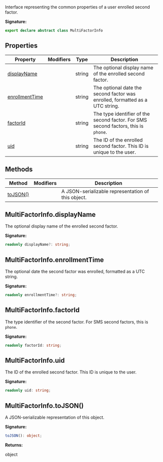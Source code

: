 Interface representing the common properties of a user enrolled second factor.

<b>Signature:</b>

```typescript
export declare abstract class MultiFactorInfo 
```

## Properties

|  Property | Modifiers | Type | Description |
|  --- | --- | --- | --- |
|  [displayName](./firebase-admin.auth.multifactorinfo.md#multifactorinfodisplayname) |  | string | The optional display name of the enrolled second factor. |
|  [enrollmentTime](./firebase-admin.auth.multifactorinfo.md#multifactorinfoenrollmenttime) |  | string | The optional date the second factor was enrolled, formatted as a UTC string. |
|  [factorId](./firebase-admin.auth.multifactorinfo.md#multifactorinfofactorid) |  | string | The type identifier of the second factor. For SMS second factors, this is <code>phone</code>. |
|  [uid](./firebase-admin.auth.multifactorinfo.md#multifactorinfouid) |  | string | The ID of the enrolled second factor. This ID is unique to the user. |

## Methods

|  Method | Modifiers | Description |
|  --- | --- | --- |
|  [toJSON()](./firebase-admin.auth.multifactorinfo.md#multifactorinfotojson) |  |  A JSON-serializable representation of this object. |

## MultiFactorInfo.displayName

The optional display name of the enrolled second factor.

<b>Signature:</b>

```typescript
readonly displayName?: string;
```

## MultiFactorInfo.enrollmentTime

The optional date the second factor was enrolled, formatted as a UTC string.

<b>Signature:</b>

```typescript
readonly enrollmentTime?: string;
```

## MultiFactorInfo.factorId

The type identifier of the second factor. For SMS second factors, this is `phone`<!-- -->.

<b>Signature:</b>

```typescript
readonly factorId: string;
```

## MultiFactorInfo.uid

The ID of the enrolled second factor. This ID is unique to the user.

<b>Signature:</b>

```typescript
readonly uid: string;
```

## MultiFactorInfo.toJSON()

 A JSON-serializable representation of this object.

<b>Signature:</b>

```typescript
toJSON(): object;
```
<b>Returns:</b>

object

